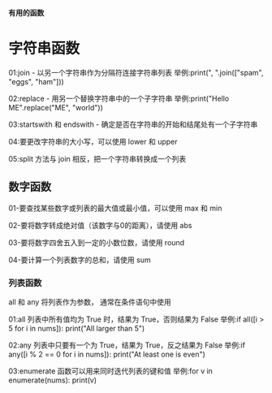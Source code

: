 **有用的函数**

# 字符串函数 #

01:join - 以另一个字符串作为分隔符连接字符串列表
	举例:print(", ".join(["spam", "eggs", "ham"]))

02:replace - 用另一个替换字符串中的一个子字符串
	举例:print("Hello ME".replace("ME", "world"))

03:startswith 和 endswith - 确定是否在字符串的开始和结尾处有一个子字符串

04:要更改字符串的大小写，可以使用 lower 和 upper

05:split 方法与 join 相反，把一个字符串转换成一个列表

## 数字函数 ##
01-要查找某些数字或列表的最大值或最小值，可以使用 max 和 min 

02-要将数字转成绝对值（该数字与0的距离），请使用 abs

03-要将数字四舍五入到一定的小数位数，请使用 round

04-要计算一个列表数字的总和，请使用 sum

### 列表函数 ###
all 和 any 将列表作为参数， 通常在条件语句中使用

01:all 列表中所有值均为 True 时，结果为 True，否则结果为 False
	举例:if all([i > 5 for i in nums]):
   			print("All larger than 5")

02:any 列表中只要有一个为 True，结果为 True，反之结果为 False
	举例:if any([i % 2 == 0 for i in nums]):
   			print("At least one is even")

03:enumerate 函数可以用来同时迭代列表的键和值
	举例:for v in enumerate(nums):
  			 print(v)
